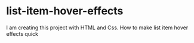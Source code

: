 # list-item-hover-effects
I am creating this project with HTML and Css. How to make list item hover effects quick
